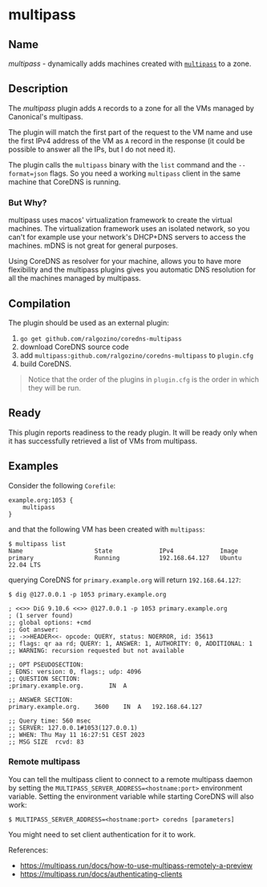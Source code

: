# multipass

## Name

*multipass* - dynamically adds machines created with [`multipass`](https://multipass.run/) to a zone.

## Description

The *multipass* plugin adds `A` records to a zone for all the VMs managed by Canonical's multipass.

The plugin will match the first part of the request to the VM name and use the first IPv4 address of the VM as `A` record in the response (it could be possible to answer all the IPs, but I do not need it).

The plugin calls the `multipass` binary with the `list` command and the `--format=json` flags. So you need a working `multipass` client in the same machine that CoreDNS is running.

### But Why?

multipass uses macos' virtualization framework to create the virtual machines. The virtualization framework uses an isolated network, so you can't for example use your network's DHCP+DNS servers to access the machines. mDNS is not great for general purposes.

Using CoreDNS as resolver for your machine, allows you to have more flexibility and the multipass plugins gives you automatic DNS resolution for all the machines managed by multipass.

## Compilation

The plugin should be used as an external plugin:

1. `go get github.com/ralgozino/coredns-multipass`
2. download CoreDNS source code
3. add `multipass:github.com/ralgozino/coredns-multipass` to `plugin.cfg`
4. build CoreDNS.

> Notice that the order of the plugins in `plugin.cfg` is the order in which they will be run.

## Ready

This plugin reports readiness to the ready plugin. It will be ready only when it has successfully retrieved a list of VMs from multipass.

## Examples

Consider the following `Corefile`:

```Corefile
example.org:1053 {
    multipass
}
```

and that the following VM has been created with `multipass`:

```console
$ multipass list
Name                    State             IPv4             Image
primary                 Running           192.168.64.127   Ubuntu 22.04 LTS
```

querying CoreDNS for `primary.example.org` will return `192.168.64.127`:

```console
$ dig @127.0.0.1 -p 1053 primary.example.org

; <<>> DiG 9.10.6 <<>> @127.0.0.1 -p 1053 primary.example.org
; (1 server found)
;; global options: +cmd
;; Got answer:
;; ->>HEADER<<- opcode: QUERY, status: NOERROR, id: 35613
;; flags: qr aa rd; QUERY: 1, ANSWER: 1, AUTHORITY: 0, ADDITIONAL: 1
;; WARNING: recursion requested but not available

;; OPT PSEUDOSECTION:
; EDNS: version: 0, flags:; udp: 4096
;; QUESTION SECTION:
;primary.example.org.		IN	A

;; ANSWER SECTION:
primary.example.org.	3600	IN	A	192.168.64.127

;; Query time: 560 msec
;; SERVER: 127.0.0.1#1053(127.0.0.1)
;; WHEN: Thu May 11 16:27:51 CEST 2023
;; MSG SIZE  rcvd: 83
```

### Remote multipass

You can tell the multipass client to connect to a remote multipass daemon by setting the `MULTIPASS_SERVER_ADDRESS=<hostname:port>` environment variable. Setting the environment variable while starting CoreDNS will also work:

```console
$ MULTIPASS_SERVER_ADDRESS=<hostname:port> coredns [parameters]
```

You might need to set client authentication for it to work.

References:

- <https://multipass.run/docs/how-to-use-multipass-remotely-a-preview>
- <https://multipass.run/docs/authenticating-clients>
